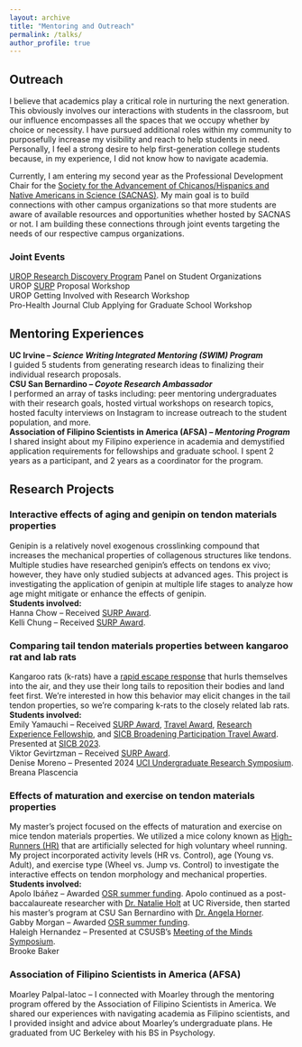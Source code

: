 ```yaml
---
layout: archive
title: "Mentoring and Outreach"
permalink: /talks/
author_profile: true
---
```

## Outreach  
I believe that academics play a critical role in nurturing the next generation. This obviously involves our interactions with students in the classroom, but our influence encompasses all the spaces that we occupy whether by choice or necessity. I have pursued additional roles within my community to purposefully increase my visibility and reach to help students in need. Personally, I feel a strong desire to help first-generation college students because, in my experience, I did not know how to navigate academia.  

Currently, I am entering my second year as the Professional Development Chair for the [Society for the Advancement of Chicanos/Hispanics and Native Americans in Science (SACNAS)](https://www.sacnas.org/). My main goal is to build connections with other campus organizations so that more students are aware of available resources and opportunities whether hosted by SACNAS or not. I am building these connections through joint events targeting the needs of our respective campus organizations.  
### Joint Events  
[UROP Research Discovery Program](https://urop.uci.edu/research-discovery-program/) Panel on Student Organizations  
UROP [SURP](https://urop.uci.edu/urop-opportunities/#surp) Proposal Workshop  
UROP Getting Involved with Research Workshop  
Pro-Health Journal Club Applying for Graduate School Workshop  

## Mentoring Experiences  
**UC Irvine – _Science Writing Integrated Mentoring (SWIM) Program_**  
I guided 5 students from generating research ideas to finalizing their individual research proposals.  
**CSU San Bernardino – _Coyote Research Ambassador_**  
I performed an array of tasks including: peer mentoring undergraduates with their research goals, hosted virtual workshops on research topics, hosted faculty interviews on Instagram to increase outreach to the student population, and more.  
**Association of Filipino Scientists in America (AFSA) – _Mentoring Program_**  
I shared insight about my Filipino experience in academia and demystified application requirements for fellowships and graduate school. I spent 2 years as a participant, and 2 years as a coordinator for the program.  
## Research Projects  
### Interactive effects of aging and genipin on tendon materials properties  
Genipin is a relatively novel exogenous crosslinking compound that increases the mechanical properties of collagenous structures like tendons. Multiple studies have researched genipin’s effects on tendons ex vivo; however, they have only studied subjects at advanced ages. This project is investigating the application of genipin at multiple life stages to analyze how age might mitigate or enhance the effects of genipin.  
**Students involved:**  
Hanna Chow – Received [SURP Award](https://urop.uci.edu/urop-opportunities/#surp).  
Kelli Chung – Received [SURP Award](https://urop.uci.edu/urop-opportunities/#surp).  
### Comparing tail tendon materials properties between kangaroo rat and lab rats  
Kangaroo rats (k-rats) have a [rapid escape response](https://www.youtube.com/watch?v=-hyKWwiefF8) that hurls themselves into the air, and they use their long tails to reposition their bodies and land feet first. We’re interested in how this behavior may elicit changes in the tail tendon properties, so we’re comparing k-rats to the closely related lab rats.  
**Students involved:**  
Emily Yamauchi – Received [SURP Award](https://urop.uci.edu/urop-opportunities/#surp), [Travel Award](https://urop.uci.edu/urop-opportunities/#travel), [Research Experience Fellowship](https://urop.uci.edu/urop-opportunities/#ref), and [SICB Broadening Participation Travel Award](https://sicb.org/broadening-participation-professional-development-award-application/). Presented at [SICB 2023](https://academic.oup.com/icb/article/63/Supplement_1/S1/7078743).  
Viktor Gevirtzman – Received [SURP Award](https://urop.uci.edu/urop-opportunities/#surp).  
Denise Moreno – Presented 2024 [UCI Undergraduate Research Symposium](https://urop.uci.edu/symposium/).  
Breana Plascencia  
### Effects of maturation and exercise on tendon materials properties  
My master’s project focused on the effects of maturation and exercise on mice tendon materials properties. We utilized a mice colony known as [High-Runners (HR)](https://sites.google.com/ucr.edu/hrmice/home) that are artificially selected for high voluntary wheel running. My project incorporated activity levels (HR vs. Control), age (Young vs. Adult), and exercise type (Wheel vs. Jump vs. Control) to investigate the interactive effects on tendon morphology and mechanical properties.  
**Students involved:**  
Apolo Ibáñez – Awarded [OSR summer funding](https://www.csusb.edu/student-research/faculty/osr-undergraduate-summer-research-program). Apolo continued as a post-baccalaureate researcher with [Dr. Natalie Holt](https://theholtlab.weebly.com/) at UC Riverside, then started his master’s program at CSU San Bernardino with [Dr. Angela Horner](https://hornerlabcsusb.org/).  
Gabby Morgan – Awarded [OSR summer funding](https://www.csusb.edu/student-research/faculty/osr-undergraduate-summer-research-program).  
Haleigh Hernandez – Presented at CSUSB’s [Meeting of the Minds Symposium](https://www.csusb.edu/student-research/events-and-calendar/meeting-minds).  
Brooke Baker  
### Association of Filipino Scientists in America (AFSA)  
Moarley Palpal-latoc – I connected with Moarley through the mentoring program offered by the Association of Filipino Scientists in America. We shared our experiences with navigating academia as Filipino scientists, and I provided insight and advice about Moarley’s undergraduate plans. He graduated from UC Berkeley with his BS in Psychology.  
